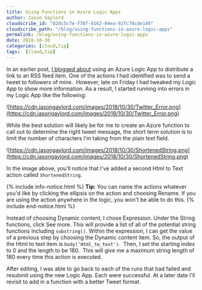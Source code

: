 ```yaml
---
title: Using Functions in Azure Logic Apps
author: Jason Gaylord
cloudscribe_id: "02dc5c7e-f78f-4162-94ea-92fc78cde149"
cloudscribe_path: "/blog/using-functions-in-azure-logic-apps"
permalink: /blog/using-functions-in-azure-logic-apps
date: 2018-10-30
categories: [cloud,tip]
tags:  [cloud,tip]
---
```


In an earlier post, [I blogged about](https://jasong.us/2yKwFRq) using an Azure Logic App to distribute a link to an RSS feed item. One of the actions I had identified was to send a tweet to followers of mine.  However, late on Friday I had tweaked my Logic App to show more information. As a result, I started running into errors in my Logic App like the following:

![https://cdn.jasongaylord.com/images/2018/10/30/Twitter_Error.png](https://cdn.jasongaylord.com/images/2018/10/30/Twitter_Error.png)

While the best solution will likely be for me to create an Azure function to call out to determine the right tweet message, the short term solution is to limit the number of characters I'm taking from the plain text field. 

![https://cdn.jasongaylord.com/images/2018/10/30/ShortenedString.png](https://cdn.jasongaylord.com/images/2018/10/30/ShortenedString.png)

In the image above, you'll notice that I've added a second Html to Text action called `ShortenedString`.

{% include info-notice.html %}
<strong>Tip:</strong> You can name the actions whatever you'd like by clicking the ellipsis on the action and choosing Rename. If you are using the action anywhere in the logic, you won't be able to do this.
{% include end-notice.html %}

Instead of choosing Dynamic content, I chose Expression. Under the String functions, click See more. This will provide a list of all of the potential string functions including `substring()`. Within the expression, I can get the value of a previous step by choosing the Dynamic content item. So, the output of the Html to text item is `body(‘Html_to_text')`.  Then, I set the starting index to 0 and the length to be 180.  This will give me a maximum string length of 180 every time this action is executed.

After editing, I was able to go back to each of the runs that had failed and resubmit using the new Logic App. Each were successful. At a later date I'll revisit to add in a function with a better Tweet format.